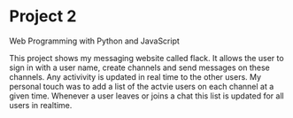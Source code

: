 # Project 2

Web Programming with Python and JavaScript

This project shows my messaging website called flack. It allows the user to sign in with a user name, create channels and send messages on these channels. Any activivity is updated in real time to the other users. My personal touch was to add a list of the actvie users on each channel at a given time. Whenever a user leaves or joins a chat this list is updated for all users in realtime.
